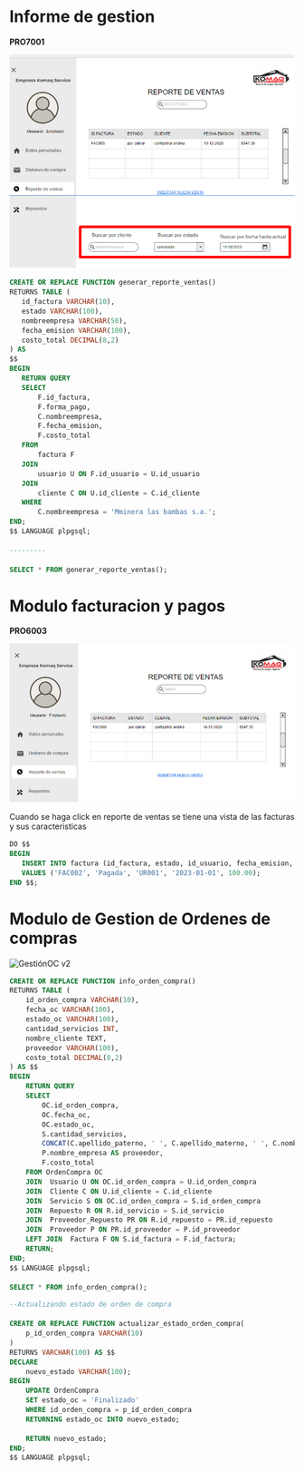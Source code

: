 # Informe de gestion 

**PRO7001**

![](https://raw.githubusercontent.com/RenzoAr10/DBD-KomaqService/0796b76f2f0a29e50fef25f8a30936ef6848abc4/Documentacion%20de%20Soporte/querys/FacturacionYPagos/GectionDeVentas.png)

 ```sql
CREATE OR REPLACE FUNCTION generar_reporte_ventas()
RETURNS TABLE (
    id_factura VARCHAR(10),
    estado VARCHAR(100),
    nombreempresa VARCHAR(50),
    fecha_emision VARCHAR(100),
    costo_total DECIMAL(8,2)
) AS
$$
BEGIN
    RETURN QUERY
    SELECT
        F.id_factura,
        F.forma_pago,
        C.nombreempresa,
        F.fecha_emision,
        F.costo_total
    FROM
        factura F
    JOIN
        usuario U ON F.id_usuario = U.id_usuario
    JOIN
        cliente C ON U.id_cliente = C.id_cliente
    WHERE
        C.nombreempresa = 'Mminera las bambas s.a.';
END;
$$ LANGUAGE plpgsql;

---------

SELECT * FROM generar_reporte_ventas();
 ```



# Modulo facturacion y pagos

**PRO6003**

![](https://raw.githubusercontent.com/RenzoAr10/DBD-KomaqService/60a1d4fd0b998af08f7f97751724bb9ff8d63eda/Documentacion%20de%20Soporte/querys/FacturacionYPagos/REPORTE%20DE%20VENTAS.png)

Cuando se haga click en reporte de ventas se tiene una vista de las facturas y sus caracteristicas

 ```sql
DO $$ 
BEGIN
    INSERT INTO factura (id_factura, estado, id_usuario, fecha_emision, costo_total)
    VALUES ('FAC002', 'Pagada', 'UR001', '2023-01-01', 100.00);
END $$;
```



# Modulo de Gestion de Ordenes de compras

![GestiónOC v2](https://github.com/RenzoAr10/DBD-KomaqService/assets/144966624/cb6016a7-22ea-4728-a190-ac7828a50c05)

```sql
CREATE OR REPLACE FUNCTION info_orden_compra()
RETURNS TABLE (
    id_orden_compra VARCHAR(10),
    fecha_oc VARCHAR(100),
    estado_oc VARCHAR(100),
    cantidad_servicios INT,
    nombre_cliente TEXT,
    proveedor VARCHAR(100),
    costo_total DECIMAL(8,2)
) AS $$
BEGIN
    RETURN QUERY
    SELECT
        OC.id_orden_compra,
        OC.fecha_oc,
        OC.estado_oc,
        S.cantidad_servicios,
        CONCAT(C.apellido_paterno, ' ', C.apellido_materno, ' ', C.nombre) AS nombre_cliente,
        P.nombre_empresa AS proveedor,
        F.costo_total
    FROM OrdenCompra OC
    JOIN  Usuario U ON OC.id_orden_compra = U.id_orden_compra
    JOIN  Cliente C ON U.id_cliente = C.id_cliente
    JOIN  Servicio S ON OC.id_orden_compra = S.id_orden_compra
    JOIN  Repuesto R ON R.id_servicio = S.id_servicio
    JOIN  Proveedor_Repuesto PR ON R.id_repuesto = PR.id_repuesto
    JOIN  Proveedor P ON PR.id_proveedor = P.id_proveedor
    LEFT JOIN  Factura F ON S.id_factura = F.id_factura;
    RETURN;
END;
$$ LANGUAGE plpgsql;

SELECT * FROM info_orden_compra();
```
```sql
--Actualizando estado de orden de compra

CREATE OR REPLACE FUNCTION actualizar_estado_orden_compra(
    p_id_orden_compra VARCHAR(10)
)
RETURNS VARCHAR(100) AS $$
DECLARE
    nuevo_estado VARCHAR(100);
BEGIN
    UPDATE OrdenCompra
    SET estado_oc = 'Finalizado'
    WHERE id_orden_compra = p_id_orden_compra
    RETURNING estado_oc INTO nuevo_estado;

    RETURN nuevo_estado;
END;
$$ LANGUAGE plpgsql;
```

